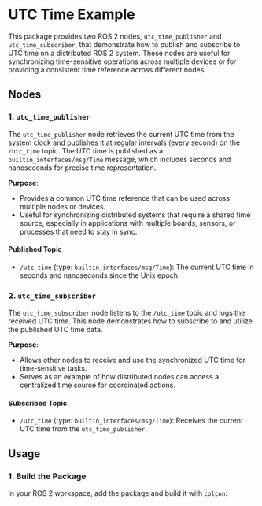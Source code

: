 # UTC Time Example

This package provides two ROS 2 nodes, `utc_time_publisher` and `utc_time_subscriber`, that demonstrate how to publish and subscribe to UTC time on a distributed ROS 2 system. These nodes are useful for synchronizing time-sensitive operations across multiple devices or for providing a consistent time reference across different nodes.

## Nodes

### 1. `utc_time_publisher`

The `utc_time_publisher` node retrieves the current UTC time from the system clock and publishes it at regular intervals (every second) on the `/utc_time` topic. The UTC time is published as a `builtin_interfaces/msg/Time` message, which includes seconds and nanoseconds for precise time representation.

**Purpose**:

- Provides a common UTC time reference that can be used across multiple nodes or devices.
- Useful for synchronizing distributed systems that require a shared time source, especially in applications with multiple boards, sensors, or processes that need to stay in sync.

#### Published Topic

- `/utc_time` (type: `builtin_interfaces/msg/Time`): The current UTC time in seconds and nanoseconds since the Unix epoch.

### 2. `utc_time_subscriber`

The `utc_time_subscriber` node listens to the `/utc_time` topic and logs the received UTC time. This node demonstrates how to subscribe to and utilize the published UTC time data.

**Purpose**:

- Allows other nodes to receive and use the synchronized UTC time for time-sensitive tasks.
- Serves as an example of how distributed nodes can access a centralized time source for coordinated actions.

#### Subscribed Topic

- `/utc_time` (type: `builtin_interfaces/msg/Time`): Receives the current UTC time from the `utc_time_publisher`.

## Usage

### 1. Build the Package

In your ROS 2 workspace, add the package and build it with `colcon`:

